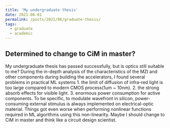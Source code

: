 ```yaml
---
title: 'My undergraduate thesis'
date: 2021-06-01
permalink: /posts/2021/06/graduate-thesis/
tags:
  - graduate
  - academic
---
```


Determined to change to CiM in master?
------

My undergraduate thesis has passed successfully, but is optics still suitable to me? During the in-depth analysis of the characteristics of the MZI and other components during building the accelerators, I found several problems in practical ML systems 1. the limit of diffusion of infra-red light is too large compared to modern CMOS process(1um ~ 10nm). 2. the strong absorb effects for visible light. 3. enormous power consumption for active components. To be specific, to modulate wavefront in silicon, power-consuming external stimulus is always implemented on electrical-optic material. Things got even worse when performing nonlinear functions required in ML algorithms using this non-linearity. Maybe I should change to CiM in master and think like a circuit design scientist.
